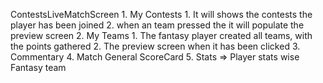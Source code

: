 ContestsLiveMatchScreen
    1. My Contests
        1. It will shows the contests the player has been joined
        2. when an team pressed the it will populate the preview screen
    2. My Teams
        1. The fantasy player created all teams, with the points gathered
        2. The preview screen when it has been clicked
        3. Commentary
        4. Match General ScoreCard
        5. Stats => Player stats wise Fantasy team
